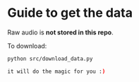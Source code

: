 # Guide to get the data

Raw audio is **not stored in this repo**.

To download:
```bash
python src/download_data.py 

it will do the magic for you :)
